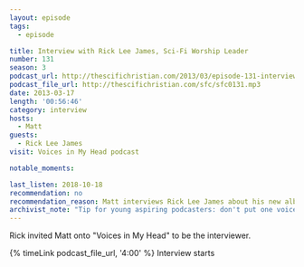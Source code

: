 ```yaml
---
layout: episode
tags:
  - episode

title: Interview with Rick Lee James, Sci-Fi Worship Leader
number: 131
season: 3
podcast_url: http://thescifichristian.com/2013/03/episode-131-interview-with-rick-lee-james-sci-fi-worship-leader/
podcast_file_url: http://thescifichristian.com/sfc/sfc0131.mp3
date: 2013-03-17
length: '00:56:46'
category: interview
hosts:
  - Matt
guests:
  - Rick Lee James
visit: Voices in My Head podcast

notable_moments:

last_listen: 2018-10-18
recommendation: no
recommendation_reason: Matt interviews Rick Lee James about his new album. 
archivist_note: "Tip for young aspiring podcasters: don't put one voice on the left channel and one voice on the right. Some people listen with only one earbud."
---
```


Rick invited Matt onto "Voices in My Head" to be the interviewer.

{% timeLink podcast_file_url, '4:00' %} Interview starts